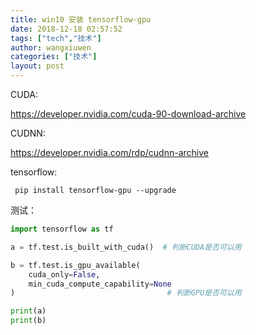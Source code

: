 ```yaml
---
title: win10 安装 tensorflow-gpu
date: 2018-12-18 02:57:52
tags: ["tech","技术"]
author: wangxiuwen
categories: ["技术"]
layout: post
---
```


CUDA:

<https://developer.nvidia.com/cuda-90-download-archive>

CUDNN:

<https://developer.nvidia.com/rdp/cudnn-archive>


tensorflow:

```
 pip install tensorflow-gpu --upgrade
```

测试：

```python
import tensorflow as tf

a = tf.test.is_built_with_cuda()  # 判断CUDA是否可以用

b = tf.test.is_gpu_available(
    cuda_only=False,
    min_cuda_compute_capability=None
)                                  # 判断GPU是否可以用

print(a)
print(b)
```
